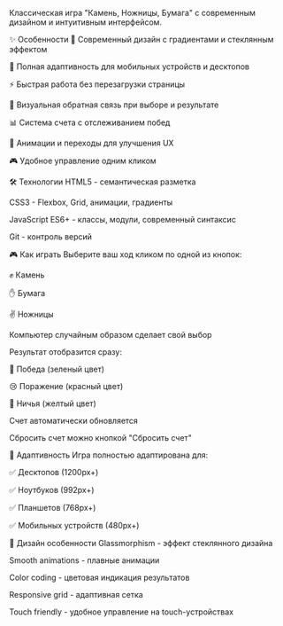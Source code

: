 Классическая игра "Камень, Ножницы, Бумага" с современным дизайном и интуитивным интерфейсом.

✨ Особенности
🎨 Современный дизайн с градиентами и стеклянным эффектом

📱 Полная адаптивность для мобильных устройств и десктопов

⚡ Быстрая работа без перезагрузки страницы

🎯 Визуальная обратная связь при выборе и результате

📊 Система счета с отслеживанием побед

🎪 Анимации и переходы для улучшения UX

🎮 Удобное управление одним кликом

🛠 Технологии
HTML5 - семантическая разметка

CSS3 - Flexbox, Grid, анимации, градиенты

JavaScript ES6+ - классы, модули, современный синтаксис

Git - контроль версий

🎮 Как играть
Выберите ваш ход кликом по одной из кнопок:

✊ Камень

✋ Бумага

✌️ Ножницы

Компьютер случайным образом сделает свой выбор

Результат отобразится сразу:

🎉 Победа (зеленый цвет)

😢 Поражение (красный цвет)

🤝 Ничья (желтый цвет)

Счет автоматически обновляется

Сбросить счет можно кнопкой "Сбросить счет"

📱 Адаптивность
Игра полностью адаптирована для:

✅ Десктопов (1200px+)

✅ Ноутбуков (992px+)

✅ Планшетов (768px+)

✅ Мобильных устройств (480px+)

🎨 Дизайн особенности
Glassmorphism - эффект стеклянного дизайна

Smooth animations - плавные анимации

Color coding - цветовая индикация результатов

Responsive grid - адаптивная сетка

Touch friendly - удобное управление на touch-устройствах